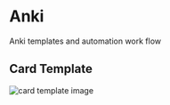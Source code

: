 # Anki
 Anki templates and automation work flow

## Card Template
![card template image](/Anki/Figures/card%20template%20example.jpg "Card Template")
